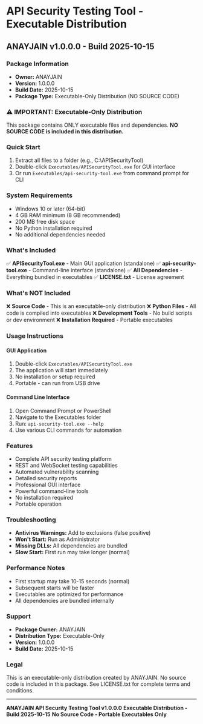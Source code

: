 # API Security Testing Tool - Executable Distribution
## ANAYJAIN v1.0.0.0 - Build 2025-10-15

### Package Information
- **Owner:** ANAYJAIN
- **Version:** 1.0.0.0
- **Build Date:** 2025-10-15
- **Package Type:** Executable-Only Distribution (NO SOURCE CODE)

### ⚠️ IMPORTANT: Executable-Only Distribution
This package contains ONLY executable files and dependencies.
**NO SOURCE CODE is included in this distribution.**

### Quick Start
1. Extract all files to a folder (e.g., C:\APISecurityTool\)
2. Double-click `Executables/APISecurityTool.exe` for GUI interface
3. Or run `Executables/api-security-tool.exe` from command prompt for CLI

### System Requirements
- Windows 10 or later (64-bit)
- 4 GB RAM minimum (8 GB recommended)
- 200 MB free disk space
- No Python installation required
- No additional dependencies needed

### What's Included
✅ **APISecurityTool.exe** - Main GUI application (standalone)
✅ **api-security-tool.exe** - Command-line interface (standalone)
✅ **All Dependencies** - Everything bundled in executables
✅ **LICENSE.txt** - License agreement

### What's NOT Included
❌ **Source Code** - This is an executable-only distribution
❌ **Python Files** - All code is compiled into executables
❌ **Development Tools** - No build scripts or dev environment
❌ **Installation Required** - Portable executables

### Usage Instructions

#### GUI Application
1. Double-click `Executables/APISecurityTool.exe`
2. The application will start immediately
3. No installation or setup required
4. Portable - can run from USB drive

#### Command Line Interface
1. Open Command Prompt or PowerShell
2. Navigate to the Executables folder
3. Run: `api-security-tool.exe --help`
4. Use various CLI commands for automation

### Features
- Complete API security testing platform
- REST and WebSocket testing capabilities
- Automated vulnerability scanning
- Detailed security reports
- Professional GUI interface
- Powerful command-line tools
- No installation required
- Portable operation

### Troubleshooting
- **Antivirus Warnings:** Add to exclusions (false positive)
- **Won't Start:** Run as Administrator
- **Missing DLLs:** All dependencies are bundled
- **Slow Start:** First run may take longer (normal)

### Performance Notes
- First startup may take 10-15 seconds (normal)
- Subsequent starts will be faster
- Executables are optimized for performance
- All dependencies are bundled internally

### Support
- **Package Owner:** ANAYJAIN
- **Distribution Type:** Executable-Only
- **Version:** 1.0.0.0
- **Build Date:** 2025-10-15

### Legal
This is an executable-only distribution created by ANAYJAIN.
No source code is included in this package.
See LICENSE.txt for complete terms and conditions.

---
**ANAYJAIN API Security Testing Tool v1.0.0.0**
**Executable Distribution - Build 2025-10-15**
**No Source Code - Portable Executables Only**

